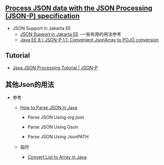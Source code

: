 ## [Process JSON data with the JSON Processing (JSON-P) specification](https://rieckpil.de/whatis-json-processing-json-p/)<br>

   * JSON Support in Jakarta EE
      + [JSON Support in Jakarta EE](https://www.eclipse.org/community/eclipse_newsletter/2018/november/jsonjakartaee.php) -一些有用的用法参考<br>
      + [Java EE 8 / JSON-P 1.1: Convenient JsonArray to POJO conversion](http://www.adam-bien.com/roller/abien/entry/java_ee_8_json_p)<br>

## Tutorial
   * [Java JSON Processing Tutorial | JSON-P](https://www.javaguides.net/2019/07/java-json-processing-tutorial.html)<br>
## 其他Json的用法
   * 参考
      + [How to Parse JSON in Java](https://devqa.io/java/how-to-parse-json-in-java)<br>
         - Parse JSON Using org.json
         
         - Parse JSON Using Gson
         
         - Parse JSON Using JsonPATH
         
      + 临时
         - [Convert List to Array in Java](https://devqa.io/java/convert-list-to-array-in-java)<br>
